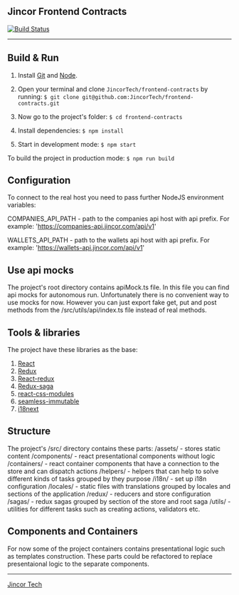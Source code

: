 ## Jincor Frontend Contracts

[![Build Status](https://travis-ci.com/JincorTech/frontend-contracts.svg?token=zhVTspsPSE9j1Tuwzqe2&branch=develop)](https://travis-ci.com/JincorTech/frontend-contracts)

----------------------------

## Build & Run

1. Install [Git](http://git-scm.com/) and [Node](http://nodejs.org/).

  2. Open your terminal and clone `JincorTech/frontend-contracts` by running:
    ```
    $ git clone git@github.com:JincorTech/frontend-contracts.git
    ```

  3. Now go to the project's folder:
    ```
    $ cd frontend-contracts
    ```

  4. Install dependencies:
    ```
    $ npm install
    ```
  
  5. Start in development mode:
    ```
    $ npm start
    ```

  To build the project in production mode:
    ```
    $ npm run build
    ```

## Configuration

  To connect to the real host you need to pass further NodeJS environment variables:

  COMPANIES_API_PATH - path to the companies api host with api prefix.
  For example: 'https://companies-api.jincor.com/api/v1'

  WALLETS_API_PATH - path to the wallets api host with api prefix.
  For example: 'https://wallets-api.jincor.com/api/v1'

## Use api mocks

  The project's root directory contains apiMock.ts file. In this file you can find api mocks for autonomous run.
  Unfortunately there is no convenient way to use mocks for now. However you can just export fake get, put and post methods from the /src/utils/api/index.ts file instead of real methods.

## Tools & libraries

  The project have these libraries as the base:

  1. [React](https://github.com/facebook/react/)
  2. [Redux](https://github.com/reactjs/redux)
  3. [React-redux](https://github.com/reactjs/react-redux)
  4. [Redux-saga](https://github.com/redux-saga/redux-saga)
  5. [react-css-modules](https://github.com/gajus/react-css-modules)
  6. [seamless-immutable](https://github.com/rtfeldman/seamless-immutable)
  7. [i18next](https://github.com/i18next/i18next)

## Structure

  The project's /src/ directory contains these parts:
  /assets/ - stores static content
  /components/ - react presentational components without logic
  /containers/ - react container components that have a connection to the store and can dispatch actions
  /helpers/ - helpers that can help to solve different kinds of tasks grouped by they purpose
  /i18n/ - set up i18n configuration
  /locales/ - static files with translations grouped by locales and sections of the application
  /redux/ - reducers and store configuration
  /sagas/ - redux sagas grouped by section of the store and root saga
  /utils/ - utilities for different tasks such as creating actions, validators etc.

## Components and Containers

For now some of the project containers contains presentational logic such as templates construction. These parts could be refactored to replace presentaional logic to the separate components.

---------------------------

[Jincor Tech](https://github.com/JincorTech)
